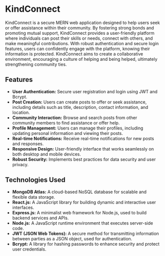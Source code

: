 # KindConnect
KindConnect is a secure MERN web application designed to help users seek or offer assistance within their community. By fostering strong bonds and promoting mutual support, KindConnect provides a user-friendly platform where individuals can post their skills or needs, connect with others, and make meaningful contributions. With robust authentication and secure login features, users can confidently engage with the platform, knowing their information is protected. KindConnect aims to create a collaborative environment, encouraging a culture of helping and being helped, ultimately strengthening community ties.

## Features

- **User Authentication:** Secure user registration and login using JWT and Bcrypt.
- **Post Creation:** Users can create posts to offer or seek assistance, including details such as title, description, contact information, and location.
- **Community Interaction:** Browse and search posts from other community members to find assistance or offer help.
- **Profile Management:** Users can manage their profiles, including updating personal information and viewing their posts.
- **Real-time Notifications:** Receive real-time notifications for new posts and responses.
- **Responsive Design:** User-friendly interface that works seamlessly on both desktop and mobile devices.
- **Robust Security:** Implements best practices for data security and user privacy.

## Technologies Used

- **MongoDB Atlas:** A cloud-based NoSQL database for scalable and flexible data storage.
- **React.js:** A JavaScript library for building dynamic and interactive user interfaces.
- **Express.js:** A minimalist web framework for Node.js, used to build backend services and APIs.
- **Node.js:** A JavaScript runtime environment that executes server-side code.
- **JWT (JSON Web Tokens):** A secure method for transmitting information between parties as a JSON object, used for authentication.
- **Bcrypt:** A library for hashing passwords to enhance security and protect user credentials.

#
